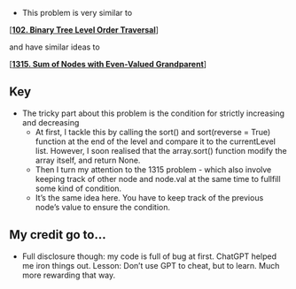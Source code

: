 - This problem is very similar to

[[**102. Binary Tree Level Order Traversal**](https://leetcode.com/problems/binary-tree-level-order-traversal/description/)]

and have similar ideas to 

[[**1315. Sum of Nodes with Even-Valued Grandparent**](https://leetcode.com/problems/sum-of-nodes-with-even-valued-grandparent/description/)]

## Key

- The tricky part about this problem is the condition for strictly increasing and decreasing
    - At first, I tackle this by calling the sort() and sort(reverse = True) function at the end of the level and compare it to the currentLevel list. However, I soon realised that the array.sort() function modify the array itself, and return None.
    - Then I turn my attention to the 1315 problem - which also involve keeping track of other node and node.val at the same time to fullfill some kind of condition.
    - It’s the same idea here. You have to keep track of the previous node’s value to ensure the condition.

## My credit go to…

- Full disclosure though: my code is full of bug at first. ChatGPT helped me iron things out. Lesson: Don’t use GPT to cheat, but to learn. Much more rewarding that way.